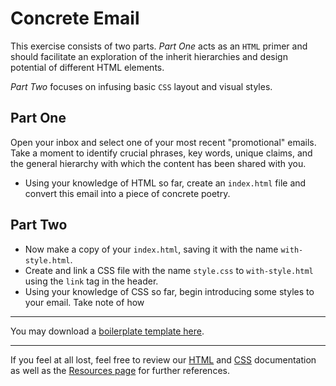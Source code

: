 # Concrete Email

This exercise consists of two parts. <i>Part One</i> acts as an `HTML` primer and should facilitate an exploration of the inherit hierarchies and design potential of different HTML elements.

<i>Part Two</i> focuses on infusing basic `CSS` layout and visual styles.


## Part One
Open your inbox and select one of your most recent "promotional" emails. Take a moment to identify crucial phrases, key words, unique claims, and the general hierarchy with which the content has been shared with you. 

- Using your knowledge of HTML so far, create an `index.html` file and convert this email into a piece of concrete poetry. 

## Part Two

- Now make a copy of your `index.html`, saving it with the name `with-style.html`. 
- Create and link a CSS file with the name `style.css` to `with-style.html` using the `link` tag in the header. 
- Using your knowledge of CSS so far, begin introducing some styles to your email. Take note of how 

***

You may download a [boilerplate template here](/files/boilerplate.zip).

***

If you feel at all lost, feel free to review our [HTML](/lectures/html) and [CSS](/lectures/css) documentation as well as the [Resources page](/resources) for further references.
